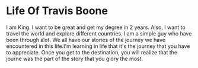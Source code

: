 <html>
<h1>Life Of Travis Boone  </h1>
<p> I am King. I want to be great and get my degree in 2 years. Also, I want to travel the world and explore different countries. I am a simple guy who have been through alot. We all have our stories of the journey we have encountered in this life.I'm learning in life that it's the journey that you have to appreciate. Once you get to the destination, you will realize that the journe was the part of the story that you glory the most.</p>

  



  
</html>
